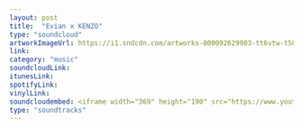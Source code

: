 ```yaml
---
layout: post
title:  "Evian x KENZO"
type: "soundcloud"
artworkImageUrl: https://i1.sndcdn.com/artworks-000092629903-tt6vtw-t500x500.jpg
link: 
category: "music"
soundcloudLink: 
itunesLink: 
spotifyLink: 
vinylLink: 
soundcloudembed: <iframe width="369" height="190" src="https://www.youtube.com/embed/pPviiyHvk7A?rel=0&amp;controls=0&amp;showinfo=0" frameborder="0" allow="autoplay; encrypted-media" allowfullscreen></iframe>
type: "soundtracks"
---
```

